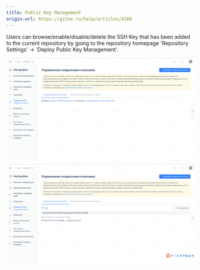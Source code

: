 ```yaml
---
title: Public Key Management
origin-url: https://gitee.ru/help/articles/4180
---
```


 
Users can browse/enable/disable/delete the SSH Key that has been added to the current repository by going to the repository homepage 'Repository Settings' -> 'Deploy Public Key Management'.

![Image Description](../../../../../assets/image221.png)

![Image Description](../../../../../assets/image222.png)